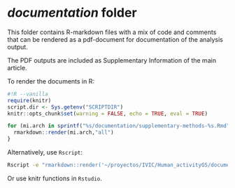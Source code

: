 # _documentation_ folder

This folder contains R-markdown files with a mix of code and comments that can be rendered as a pdf-document for documentation of the analysis output.

The PDF outputs are included as Supplementary Information of the main article.

To render the documents in R:

```r
#!R --vanilla
require(knitr)
script.dir <- Sys.getenv("SCRIPTDIR")
knitr::opts_chunk$set(warning = FALSE, echo = TRUE, eval = TRUE)

for (mi.arch in sprintf("%s/documentation/supplementary-methods-%s.Rmd",script.dir,1:2)) {
  rmarkdown::render(mi.arch,"all")
}
```

Alternatively, use `Rscript`:

```sh
Rscript -e "rmarkdown::render('~/proyectos/IVIC/Human_activityGS/documentation/supplementary-methods-1.Rmd',output_format='pdf_document')"
```

Or use knitr functions in `Rstudio`.
